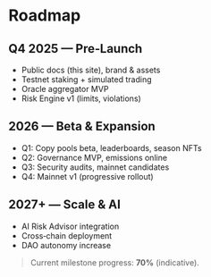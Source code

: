 # Roadmap

## Q4 2025 — Pre‑Launch
- Public docs (this site), brand & assets
- Testnet staking + simulated trading
- Oracle aggregator MVP
- Risk Engine v1 (limits, violations)

## 2026 — Beta & Expansion
- Q1: Copy pools beta, leaderboards, season NFTs
- Q2: Governance MVP, emissions online
- Q3: Security audits, mainnet candidates
- Q4: Mainnet v1 (progressive rollout)

## 2027+ — Scale & AI
- AI Risk Advisor integration
- Cross‑chain deployment
- DAO autonomy increase

> Current milestone progress: **70%** (indicative).
